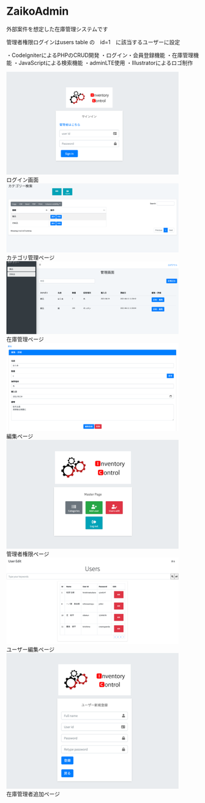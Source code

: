 # ZaikoAdmin

外部案件を想定した在庫管理システムです

管理者権限ログインはusers table の　id=1　に該当するユーザーに設定

・CodeIgniterによるPHPのCRUD開発
・ログイン・会員登録機能
・在庫管理機能
・JavaScriptによる検索機能
・adminLTE使用
・Illustratorによるロゴ制作

<img src="src/img/login.png" width="450px"><br>
ログイン画面<br>
<img src="src/img/category.png" width="450px"><br>
カテゴリ管理ページ<br>
<img src="src/img/control.png" width="450px"><br>
在庫管理ページ<br>
<img src="src/img/edit.png" width="450px"><br>
編集ページ<br>
<img src="src/img/admincontrol.png" width="450px"><br>
管理者権限ページ<br>
<img src="src/img/usersedit.png" width="450px"><br>
ユーザー編集ページ<br>
<img src="src/img/useradd.png" width="450px"><br>
在庫管理者追加ページ

